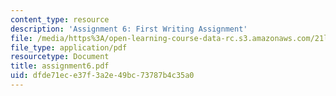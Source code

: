 ```yaml
---
content_type: resource
description: 'Assignment 6: First Writing Assignment'
file: /media/https%3A/open-learning-course-data-rc.s3.amazonaws.com/21l-708-technologies-of-humanism-spring-2003/dfde71ece37f3a2e49bc73787b4c35a0_assignment6.pdf
file_type: application/pdf
resourcetype: Document
title: assignment6.pdf
uid: dfde71ec-e37f-3a2e-49bc-73787b4c35a0
---
```

